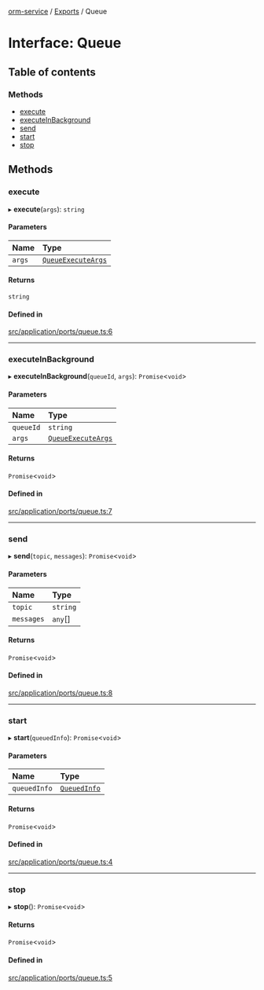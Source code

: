 [orm-service](../README.md) / [Exports](../modules.md) / Queue

# Interface: Queue

## Table of contents

### Methods

- [execute](Queue.md#execute)
- [executeInBackground](Queue.md#executeinbackground)
- [send](Queue.md#send)
- [start](Queue.md#start)
- [stop](Queue.md#stop)

## Methods

### execute

▸ **execute**(`args`): `string`

#### Parameters

| Name | Type |
| :------ | :------ |
| `args` | [`QueueExecuteArgs`](QueueExecuteArgs.md) |

#### Returns

`string`

#### Defined in

[src/application/ports/queue.ts:6](https://github.com/FlavioLionelRita/lambdaorm-svc/blob/6d9193f/src/application/ports/queue.ts#L6)

___

### executeInBackground

▸ **executeInBackground**(`queueId`, `args`): `Promise`<`void`\>

#### Parameters

| Name | Type |
| :------ | :------ |
| `queueId` | `string` |
| `args` | [`QueueExecuteArgs`](QueueExecuteArgs.md) |

#### Returns

`Promise`<`void`\>

#### Defined in

[src/application/ports/queue.ts:7](https://github.com/FlavioLionelRita/lambdaorm-svc/blob/6d9193f/src/application/ports/queue.ts#L7)

___

### send

▸ **send**(`topic`, `messages`): `Promise`<`void`\>

#### Parameters

| Name | Type |
| :------ | :------ |
| `topic` | `string` |
| `messages` | `any`[] |

#### Returns

`Promise`<`void`\>

#### Defined in

[src/application/ports/queue.ts:8](https://github.com/FlavioLionelRita/lambdaorm-svc/blob/6d9193f/src/application/ports/queue.ts#L8)

___

### start

▸ **start**(`queuedInfo`): `Promise`<`void`\>

#### Parameters

| Name | Type |
| :------ | :------ |
| `queuedInfo` | [`QueuedInfo`](QueuedInfo.md) |

#### Returns

`Promise`<`void`\>

#### Defined in

[src/application/ports/queue.ts:4](https://github.com/FlavioLionelRita/lambdaorm-svc/blob/6d9193f/src/application/ports/queue.ts#L4)

___

### stop

▸ **stop**(): `Promise`<`void`\>

#### Returns

`Promise`<`void`\>

#### Defined in

[src/application/ports/queue.ts:5](https://github.com/FlavioLionelRita/lambdaorm-svc/blob/6d9193f/src/application/ports/queue.ts#L5)
